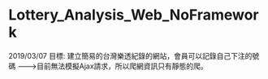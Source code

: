 # Lottery_Analysis_Web_NoFramework

2019/03/07
目標: 建立簡易的台灣樂透紀錄的網站，會員可以記錄自己下注的號碼
--->目前無法模擬Ajax請求，所以爬網資訊只有靜態的爬。
